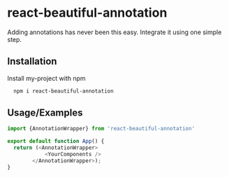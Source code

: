 
# react-beautiful-annotation

Adding annotations has never been this easy. Integrate it using one simple step.




## Installation

Install my-project with npm

```bash
  npm i react-beautiful-annotation
```
    
## Usage/Examples

```javascript
import {AnnotationWrapper} from 'react-beautiful-annotation'

export default function App() {
  return (<AnnotationWrapper>
            <YourComponents />
        </AnnotationWrapper>);
}
```



